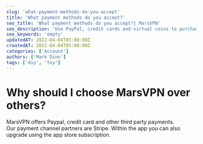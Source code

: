 ```yaml
---
slug: 'what-payment-methods-do-you-accept'
title: 'What payment methods do you accept?'
seo_title: 'What payment methods do you accept?| MarsVPN'
seo_description: 'Use PayPal, credit cards and virtual coins to purchase VPN services'
seo_keywords: 'empty'
updatedAT: 2022-04-04T05:00:00Z
createdAT: 2022-04-04T05:00:00Z
categories: ['Account']
authors: ['Mark Dinn']
tags: ['diy', 'toy']
---
```


# Why should I choose MarsVPN over others?

MarsVPN offers Paypal, credit card and other third party payments.  
Our payment channel partners are Stripe.
Within the app you can also upgrade using the app store subscription.
